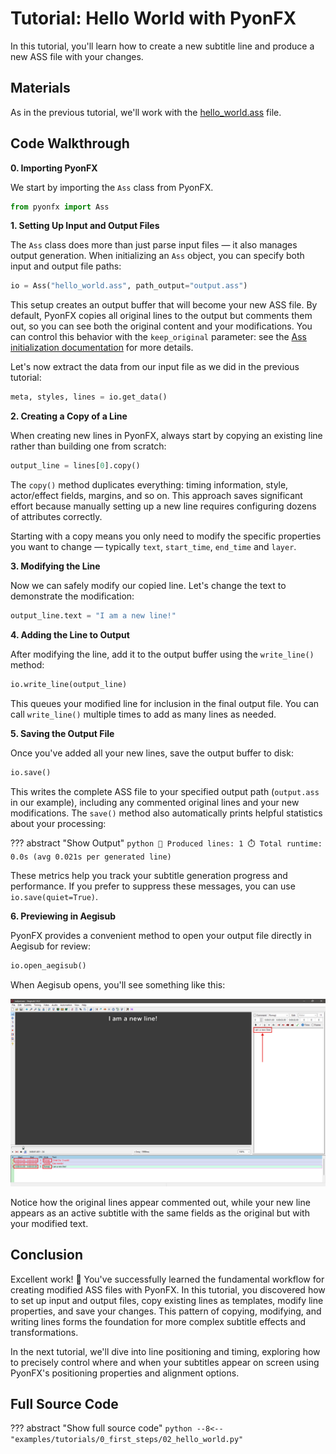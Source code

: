 # Tutorial: Hello World with PyonFX

In this tutorial, you'll learn how to create a new subtitle line and produce a new ASS file with your changes.

## Materials

As in the previous tutorial, we'll work with the [hello_world.ass](https://github.com/CoffeeStraw/PyonFX/blob/v1.0.0/examples/ass/hello_world.ass) file.

## Code Walkthrough

**0. Importing PyonFX**

We start by importing the `Ass` class from PyonFX.

```python
from pyonfx import Ass
```

**1. Setting Up Input and Output Files**

The `Ass` class does more than just parse input files — it also manages output generation. When initializing an `Ass` object, you can specify both input and output file paths:

```python
io = Ass("hello_world.ass", path_output="output.ass")
```

This setup creates an output buffer that will become your new ASS file. By default, PyonFX copies all original lines to the output but comments them out, so you can see both the original content and your modifications. You can control this behavior with the `keep_original` parameter: see the [Ass initialization documentation](../../reference/ass_core.md#pyonfx.ass_core.Ass.__init__) for more details.

Let's now extract the data from our input file as we did in the previous tutorial:

```python
meta, styles, lines = io.get_data()
```

**2. Creating a Copy of a Line**

When creating new lines in PyonFX, always start by copying an existing line rather than building one from scratch:

```python
output_line = lines[0].copy()
```

The `copy()` method duplicates everything: timing information, style, actor/effect fields, margins, and so on. This approach saves significant effort because manually setting up a new line requires configuring dozens of attributes correctly.

Starting with a copy means you only need to modify the specific properties you want to change — typically `text`, `start_time`, `end_time` and `layer`.

**3. Modifying the Line**

Now we can safely modify our copied line. Let's change the text to demonstrate the modification:

```python
output_line.text = "I am a new line!"
```

**4. Adding the Line to Output**

After modifying the line, add it to the output buffer using the `write_line()` method:

```python
io.write_line(output_line)
```

This queues your modified line for inclusion in the final output file. You can call `write_line()` multiple times to add as many lines as needed.

**5. Saving the Output File**

Once you've added all your new lines, save the output buffer to disk:

```python
io.save()
```

This writes the complete ASS file to your specified output path (`output.ass` in our example), including any commented original lines and your new modifications. The `save()` method also automatically prints helpful statistics about your processing:

??? abstract "Show Output"
    ```python
    🐰 Produced lines: 1
    ⏱️ Total runtime: 0.0s (avg 0.021s per generated line)
    ```

These metrics help you track your subtitle generation progress and performance. If you prefer to suppress these messages, you can use `io.save(quiet=True)`.

**6. Previewing in Aegisub**

PyonFX provides a convenient method to open your output file directly in Aegisub for review:

```python
io.open_aegisub()
```

When Aegisub opens, you'll see something like this:

![Aegisub showing output with original commented lines and new modified line](imgs/hello_world_aegisub_output_preview.png)

Notice how the original lines appear commented out, while your new line appears as an active subtitle with the same fields as the original but with your modified text.

## Conclusion

Excellent work! :tada: You've successfully learned the fundamental workflow for creating modified ASS files with PyonFX. In this tutorial, you discovered how to set up input and output files, copy existing lines as templates, modify line properties, and save your changes. This pattern of copying, modifying, and writing lines forms the foundation for more complex subtitle effects and transformations.

In the next tutorial, we'll dive into line positioning and timing, exploring how to precisely control where and when your subtitles appear on screen using PyonFX's positioning properties and alignment options.

## Full Source Code
??? abstract "Show full source code"
    ```python
    --8<-- "examples/tutorials/0_first_steps/02_hello_world.py"
    ```